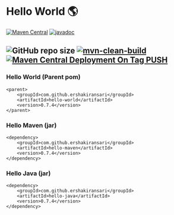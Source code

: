 # Hello World 🌎

[![Maven Central](https://maven-badges.herokuapp.com/maven-central/com.github.ershakiransari/hello-world/badge.svg)](https://maven-badges.herokuapp.com/maven-central/com.github.ershakiransari/hello-world)
[![javadoc](https://javadoc.io/badge2/com.github.ershakiransari/hello-java/javadoc.svg)](https://javadoc.io/doc/com.github.ershakiransari/hello-java)

![GitHub repo size](https://img.shields.io/github/repo-size/ershakiransari/hello-world?color=g&label=Repo%20Size&logo=github)
[![mvn-clean-build](https://github.com/ErShakirAnsari/hello-world/actions/workflows/mvn-clean-build.yml/badge.svg)](https://github.com/ErShakirAnsari/hello-world/actions/workflows/mvn-clean-build.yml)
[![Maven Central Deployment On Tag PUSH](https://github.com/ErShakirAnsari/hello-world/actions/workflows/publish-to-maven-central-with-tag.yml/badge.svg)](https://github.com/ErShakirAnsari/hello-world/actions/workflows/publish-to-maven-central-with-tag.yml)
---

### Hello World (Parent pom)

```
<parent>
    <groupId>com.github.ershakiransari</groupId>
    <artifactId>hello-world</artifactId>
    <version>0.7.4</version>
</parent>
```

### Hello Maven (jar)

```
<dependency>
    <groupId>com.github.ershakiransari</groupId>
    <artifactId>hello-maven</artifactId>
    <version>0.7.4</version>
</dependency>
```

### Hello Java (jar)

```
<dependency>
    <groupId>com.github.ershakiransari</groupId>
    <artifactId>hello-java</artifactId>
    <version>0.7.4</version>
</dependency>
```